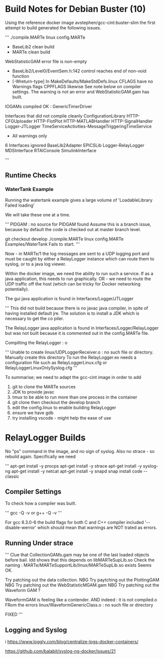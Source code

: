 # Build Notes for Debian Buster (10)

Using the reference docker image avstephen/gcc-cint:buster-slim the first attempt to build 
generated the following issues.

'''
./compile.MARTe linux config.MARTe
- BaseLib2 clean build
- MARTe clean build

WebStatisticGAM error file is non-empty
- BaseLib2/Level0/EventSem.h:142 control reaches end of non-void function
- [-Wreturn-type]
In MakeDefaults/MakeStdDefs.linux 
CFLAGS have no Warnings flags
CPPFLAGS likewise
See note below on compiler settings.
The warning is not an error and WebStatisticGAM.gam has built.

IOGAMs compiled OK : GenericTimerDriver

Interfaces that did not compile cleanly
ConfigurationLibrary
HTTP-CFGUploader
HTTP-FlotPlot
HTTP-MATLABHandler
HTTP-SignalHandler
Logger-JTLogger
TimeServiceActivities-MessageTriggeringTimeService
- All warnings only

6 Interfaces ignored
BaseLib2Adapter
EPICSLib
Logger-RelayLogger
MDSInterface
RTAIConsole
SimulinkInterface

'''

## Runtime Checks

### WaterTank Example

Running the watertank example gives a large volume of 'LoadableLibrary Failed loading'

We will take these one at a time.

'''
PIDGAM : no source for PIDGAM found
Assume this is a branch issue, because by default the code is checked out at master branch level.

git checkout develop
./compile.MARTe linux config.MARTe
Examples/WaterTank
Fails to start.
'''

Now - in MARTe/1 the log messages are sent to a UDP logging port and must be caught by 
either a RelayLogger instance which can route them to syslog, or to a java log viewer.

Within the docker image, we need the ability to run such a service.  If as a java 
application, this needs to run graphically.  OR - we need to route the UDP traffic
off the host (which can be tricky for Docker networking potentially).

The gui java application is found in Interfaces/Logger/JTLogger

'''
This did not build because there is no javac java compiler,
in spite of having installed default jre. The solution is to install 
a JDK which is necessary to get the co piler.

The RelayLogger java application is found in Interfaces/Logger/RelayLogger
but was not built because it is commented out in the config.MARTe file.

Compilting the RelayLogger : o

'''
Unable to create linux/UDPLoggerReceiver.o : no such file or directory.
Manually create this directory
To run the RelayLogger.ex needs a configuration file
such as RelayLoggerLinux.cfg
or RelayLoggerLinuxOnlySyslog.cfg
'''

To summarise; we need to adapt the gcc-cint image in order to add

1. git to clone the MARTe sources
1. JDK to provide javac
1. tmux to be able to run more than one process in the container
1. git clone then checkout the develop branch
1. edit the config.linux to enable building RelayLogger
1. ensure we have gdb
1. try installing vscode - might help the ease of use

# RelayLogger Builds

No "ps" command in the image, and no sign of syslog.
Also no strace - so rebuild again.
Specifically we need

'''
apt-get install -y procps
apt-get install -y strace
apt-get install -y syslog-ng
apt-get install -y netcat 
apt-get install -y snapd
snap install code --classic



## Compiler Settings

To check how a compiler was built.

'''
gcc -Q -v
or
g++ -Q -v
'''

For gcc 8.3.0-6 the build flags for both C and C++ compiler included '--disable-werror' which should
mean that warnings are NOT trated as errors.

## Running Under strace

'''
Clue that CollectionGAMs.gam  may be one of the last loaded objects before bail.
ldd shows that this depends on libMARTeSupLib.so
Check the naming : 
MARTe/MARTeSupportLib/linux/MARTeSupLib.so exists
Seems OK.

Try patching out the data collection.
NBG
Try paytching out the PlottingGAM
NBG
Try patching out the WebStatisticMGAM.gam
NBG
Try patching out the Waveform GAM ?

WaveformGAM is feeling like a contender.
AND indeed : it is not compiled.o
FRom the errors
linux/WaveformGenericClass.o : no such file or directory

FIXED
'''
## Logging and Syslog
i
https://www.loggly.com/blog/centralize-logs-docker-containers/

https://github.com/balabit/syslog-ng-docker/issues/21
